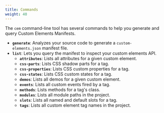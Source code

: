 ```yaml
---
title: Commands
weight: 40
---
```


The `cem` command-line tool has several commands to help you generate and query Custom Elements Manifests.

- **`generate`**: Analyzes your source code to generate a `custom-elements.json` manifest file.
- **`list`**: Lets you query the manifest to inspect your custom elements API.
  - **`attributes`**: Lists all attributes for a given custom element.
  - **`css-parts`**: Lists CSS shadow parts for a tag.
  - **`css-properties`**: Lists CSS custom properties for a tag.
  - **`css-states`**: Lists CSS custom states for a tag.
  - **`demos`**: Lists all demos for a given custom element.
  - **`events`**: Lists all custom events fired by a tag.
  - **`methods`**: Lists methods for a tag's class.
  - **`modules`**: Lists all module paths in the project.
  - **`slots`**: Lists all named and default slots for a tag.
  - **`tags`**: Lists all custom element tag names in the project.
